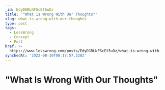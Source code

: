 ```yaml
---
_id: EdyDGRLNFScEt5uDz
title: '"What Is Wrong With Our Thoughts"'
slug: what-is-wrong-with-our-thoughts
type: post
tags:
  - LessWrong
  - Concept
  - Post
href: >-
  https://www.lesswrong.com/posts/EdyDGRLNFScEt5uDz/what-is-wrong-with-our-thoughts
synchedAt: '2022-08-30T08:17:57.320Z'
---
```


# "What Is Wrong With Our Thoughts"
